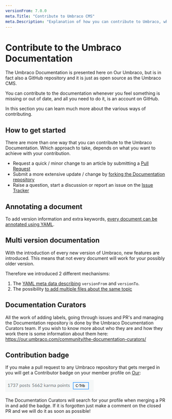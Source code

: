 ```yaml
---
versionFrom: 7.0.0
meta.Title: "Contribute to Umbraco CMS"
meta.Description: "Explanation of how you can contribute to Umbraco, what the process is like and what things to keep in mind when contributing."
---
```

# Contribute to the Umbraco Documentation

The Umbraco Documentation is presented here on Our Umbraco, but is in fact also a GitHub repository and it is just as open source as the Umbraco CMS.

You can contribute to the documentation whenever you feel something is missing or out of date, and all you need to do it, is an account on GitHub.

In this section you can learn much more about the various ways of contributing.

## How to get started

There are more than one way that you can contribute to the Umbraco Documentation. Which approach to take, depends on what you want to achieve with your contribution.

* Request a quick / minor change to an article by submitting a [Pull Request](Pull-Requests/#option-1-creating-a-pr-directly-on-github)
* Submit a more extensive update / change by [forking the Documentation repository](Pull-Requests/#options-2-creating-a-pr-through-a-fork)
* Raise a question, start a discussion or report an issue on the [Issue Tracker](Issues/)

## Annotating a document

To add version information and extra keywords, [every document can be annotated using YAML](adding-metadata.md).

## Multi version documentation

With the introduction of every new version of Umbraco, new features are introduced.  This means that not every document will work for your possibly older version.

Therefore we introduced 2 different mechanisms:

1. The [YAML meta data describing](adding-metadata.md) `versionFrom` and `versionTo`.
2. The possibility [to add multiple files about the same topic](file-naming-conventions.md)

## Documentation Curators

All the work of adding labels, going through issues and PR's and managing the Documentation repository is done by the Umbraco Documentation Curators team. If you wish to know more about who they are and how they work there is some information about them here: https://our.umbraco.com/community/the-documentation-curators/

## Contribution badge

If you make a pull request to any Umbraco repository that gets merged in you will get a Contributor badge on your member profile on [Our](https://our.umbraco.com):

![Contributor badge on our](images/c-trib-badge.png)

The Documentation Curators will search for your profile when merging a PR in and add the badge. 
If it is forgotten just make a comment on the closed PR and we will do it as soon as possible!
